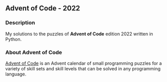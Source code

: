 ## Advent of Code - 2022

### Description
My solutions to the puzzles of **Advent of Code** edition 2022 written in Python.

### About Advent of Code
[Advent of Code](https://adventofcode.com) is an Advent calendar of small programming puzzles for a variety of skill sets and skill levels that can be solved in any programming language.